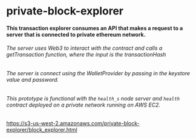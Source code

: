 # private-block-explorer

#### This transaction explorer consumes an API that makes a request to a server that is connected to private ethereum network.


###### The server uses Web3 to interact with the contract and calls a getTransaction function, where the input is the transactionHash 


###### The server is connect using the WalletProvider by passing in the keystore value and password.


###### This prototype is functional with the `health_s` node server and `health` contract deployed on a private network running on AWS EC2.


https://s3-us-west-2.amazonaws.com/private-block-explorer/block_explorer.html 

